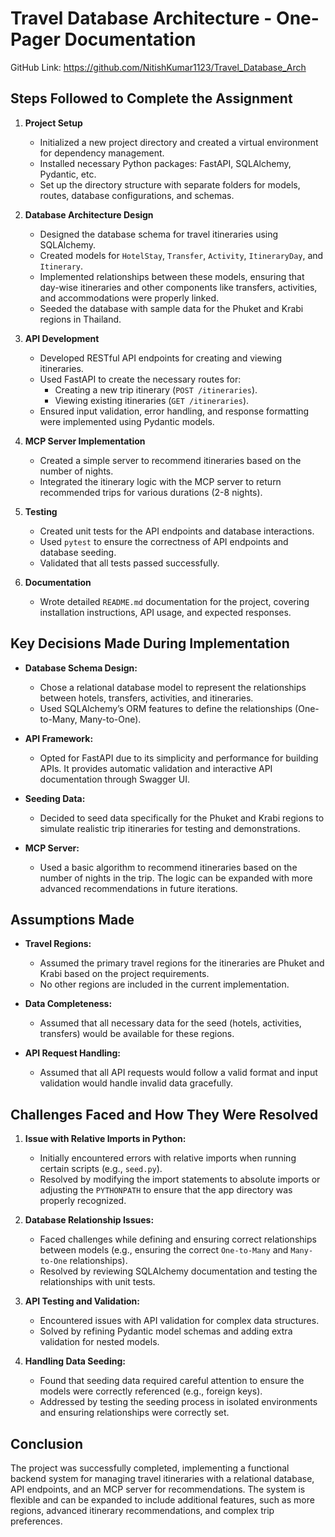# Travel Database Architecture - One-Pager Documentation
GitHub Link: https://github.com/NitishKumar1123/Travel_Database_Arch
## Steps Followed to Complete the Assignment

1. **Project Setup**
   - Initialized a new project directory and created a virtual environment for dependency management.
   - Installed necessary Python packages: FastAPI, SQLAlchemy, Pydantic, etc.
   - Set up the directory structure with separate folders for models, routes, database configurations, and schemas.

2. **Database Architecture Design**
   - Designed the database schema for travel itineraries using SQLAlchemy.
   - Created models for `HotelStay`, `Transfer`, `Activity`, `ItineraryDay`, and `Itinerary`.
   - Implemented relationships between these models, ensuring that day-wise itineraries and other components like transfers, activities, and accommodations were properly linked.
   - Seeded the database with sample data for the Phuket and Krabi regions in Thailand.

3. **API Development**
   - Developed RESTful API endpoints for creating and viewing itineraries.
   - Used FastAPI to create the necessary routes for:
     - Creating a new trip itinerary (`POST /itineraries`).
     - Viewing existing itineraries (`GET /itineraries`).
   - Ensured input validation, error handling, and response formatting were implemented using Pydantic models.

4. **MCP Server Implementation**
   - Created a simple server to recommend itineraries based on the number of nights.
   - Integrated the itinerary logic with the MCP server to return recommended trips for various durations (2-8 nights).

5. **Testing**
   - Created unit tests for the API endpoints and database interactions.
   - Used `pytest` to ensure the correctness of API endpoints and database seeding.
   - Validated that all tests passed successfully.

6. **Documentation**
   - Wrote detailed `README.md` documentation for the project, covering installation instructions, API usage, and expected responses.

## Key Decisions Made During Implementation

- **Database Schema Design:**
  - Chose a relational database model to represent the relationships between hotels, transfers, activities, and itineraries.
  - Used SQLAlchemy’s ORM features to define the relationships (One-to-Many, Many-to-One).

- **API Framework:**
  - Opted for FastAPI due to its simplicity and performance for building APIs. It provides automatic validation and interactive API documentation through Swagger UI.

- **Seeding Data:**
  - Decided to seed data specifically for the Phuket and Krabi regions to simulate realistic trip itineraries for testing and demonstrations.

- **MCP Server:**
  - Used a basic algorithm to recommend itineraries based on the number of nights in the trip. The logic can be expanded with more advanced recommendations in future iterations.

## Assumptions Made

- **Travel Regions:**
  - Assumed the primary travel regions for the itineraries are Phuket and Krabi based on the project requirements.
  - No other regions are included in the current implementation.

- **Data Completeness:**
  - Assumed that all necessary data for the seed (hotels, activities, transfers) would be available for these regions.

- **API Request Handling:**
  - Assumed that all API requests would follow a valid format and input validation would handle invalid data gracefully.

## Challenges Faced and How They Were Resolved

1. **Issue with Relative Imports in Python:**
   - Initially encountered errors with relative imports when running certain scripts (e.g., `seed.py`).
   - Resolved by modifying the import statements to absolute imports or adjusting the `PYTHONPATH` to ensure that the app directory was properly recognized.

2. **Database Relationship Issues:**
   - Faced challenges while defining and ensuring correct relationships between models (e.g., ensuring the correct `One-to-Many` and `Many-to-One` relationships).
   - Resolved by reviewing SQLAlchemy documentation and testing the relationships with unit tests.

3. **API Testing and Validation:**
   - Encountered issues with API validation for complex data structures.
   - Solved by refining Pydantic model schemas and adding extra validation for nested models.

4. **Handling Data Seeding:**
   - Found that seeding data required careful attention to ensure the models were correctly referenced (e.g., foreign keys).
   - Addressed by testing the seeding process in isolated environments and ensuring relationships were correctly set.

## Conclusion

The project was successfully completed, implementing a functional backend system for managing travel itineraries with a relational database, API endpoints, and an MCP server for recommendations. The system is flexible and can be expanded to include additional features, such as more regions, advanced itinerary recommendations, and complex trip preferences.
